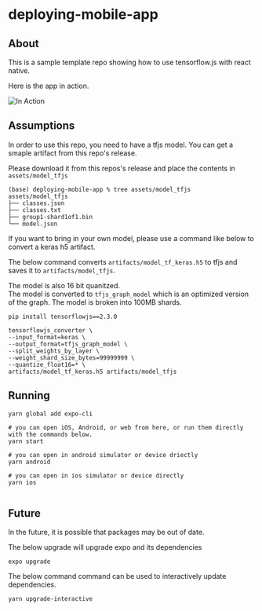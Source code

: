 # deploying-mobile-app


## About

This is a sample template repo showing how to use tensorflow.js with react native. 

Here is the app in action.

![In Action](demo/app_in_action.gif)



## Assumptions

In order to use this repo, you need to have a tfjs model. You can get a smaple artifact from this repo's release. 

Please download it from this repos's release and place the contents in `assets/model_tfjs`

```
(base) deploying-mobile-app % tree assets/model_tfjs 
assets/model_tfjs
├── classes.json
├── classes.txt
├── group1-shard1of1.bin
└── model.json
```

If you want to bring in your own model, please use a command like below to convert a keras h5 artifact.

The below command converts `artifacts/model_tf_keras.h5` to  tfjs and saves it to `artifacts/model_tfjs`.

The model is also 16 bit quanitzed.   
The model is converted to `tfjs_graph_model` which is an optimized version of the graph.
The model is broken into 100MB shards.

```
pip install tensorflowjs==2.3.0

tensorflowjs_converter \
--input_format=keras \
--output_format=tfjs_graph_model \
--split_weights_by_layer \
--weight_shard_size_bytes=99999999 \ 
--quantize_float16=* \
artifacts/model_tf_keras.h5 artifacts/model_tfjs
```



## Running 


```
yarn global add expo-cli    

# you can open iOS, Android, or web from here, or run them directly with the commands below.
yarn start 

# you can open in android simulator or device driectly
yarn android 

# you can open in ios simulator or device directly
yarn ios


```




## Future

In the future, it is possible that packages may be out of date.

The below upgrade will upgrade expo and its dependencies
```
expo upgrade
```

The below command command can be used to interactively update  dependencies.

```
yarn upgrade-interactive       
```
